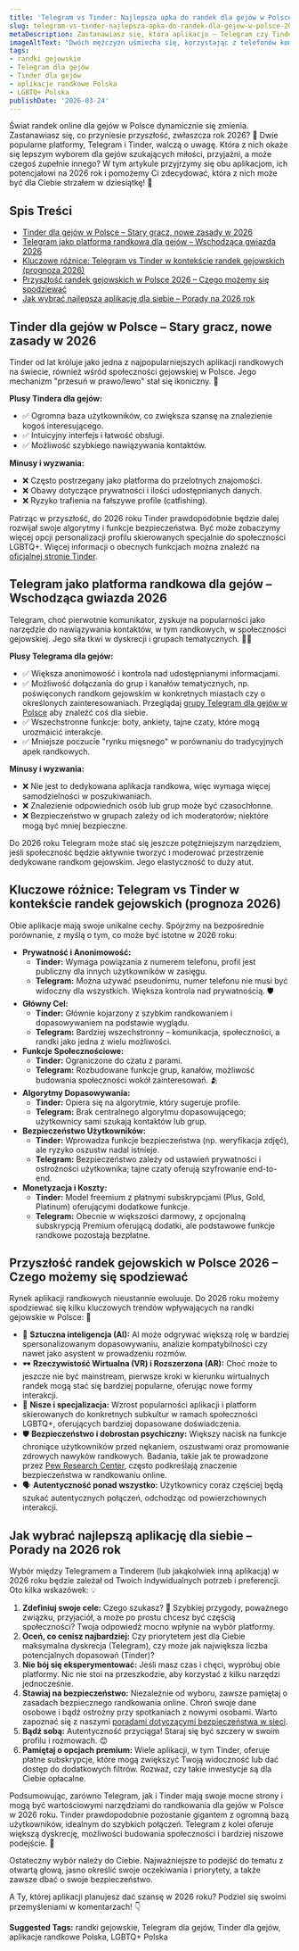 ```yaml
---
title: 'Telegram vs Tinder: Najlepsza apka do randek dla gejów w Polsce 2026?'
slug: telegram-vs-tinder-najlepsza-apka-do-randek-dla-gejow-w-polsce-2026
metaDescription: Zastanawiasz się, która aplikacja – Telegram czy Tinder – będzie lepsza do randek dla gejów w Polsce w 2026? Analizujemy plusy, minusy i przyszłe trendy!
imageAltText: "Dwóch mężczyzn uśmiecha się, korzystając z telefonów komórkowych, z logo Telegram i Tinder w tle.\n\n*   Recap:\n    *   Anchor: `grupy Telegram dla gejów w Polsce`, Path: `/grupy/gej`\n    *   Anchor: `poradami dotyczącymi bezpieczeństwa w sieci`, Path: `/artykuly/bezpieczenstwo-online`\n*   Additional:\n    1.  Phrase in article (section about Telegram): \"Większa anonimowość i kontrola nad udostępnianymi informacjami.\"\n        Suggested Anchor Text: `kontrola nad prywatnością na Telegramie`\n        Suggested Path: `/artykuly/telegram-prywatnosc-ustawienia`\n    2.  Phrase in article (section about Tinder): \"Możliwość szybkiego nawiązywania kontaktów.\"\n        Suggested Anchor Text: `szybkie randki online`\n        Suggested Path: `/blog/jak-skutecznie-korzystac-z-apek-randkowych`"
tags:
- randki gejowskie
- Telegram dla gejów
- Tinder dla gejów
- aplikacje randkowe Polska
- LGBTQ+ Polska
publishDate: '2026-03-24'
---
```


Świat randek online dla gejów w Polsce dynamicznie się zmienia. Zastanawiasz się, co przyniesie przyszłość, zwłaszcza rok 2026? 🤔 Dwie popularne platformy, Telegram i Tinder, walczą o uwagę. Która z nich okaże się lepszym wyborem dla gejów szukających miłości, przyjaźni, a może czegoś zupełnie innego? W tym artykule przyjrzymy się obu aplikacjom, ich potencjałowi na 2026 rok i pomożemy Ci zdecydować, która z nich może być dla Ciebie strzałem w dziesiątkę! 🎯

## Spis Treści

- [Tinder dla gejów w Polsce – Stary gracz, nowe zasady w 2026](#tinder-dla-gejow-w-polsce--stary-gracz-nowe-zasady-w-2026)
- [Telegram jako platforma randkowa dla gejów – Wschodząca gwiazda 2026](#telegram-jako-platforma-randkowa-dla-gejow--wschodzaca-gwiazda-2026)
- [Kluczowe różnice: Telegram vs Tinder w kontekście randek gejowskich (prognoza 2026)](#kluczowe-roznice-telegram-vs-tinder-w-kontekscie-randek-gejowskich-prognoza-2026)
- [Przyszłość randek gejowskich w Polsce 2026 – Czego możemy się spodziewać](#przyszlosc-randek-gejowskich-w-polsce-2026--czego-mozemy-sie-spodziewac)
- [Jak wybrać najlepszą aplikację dla siebie – Porady na 2026 rok](#jak-wybrac-najlepsza-aplikacje-dla-siebie--porady-na-2026-rok)

## Tinder dla gejów w Polsce – Stary gracz, nowe zasady w 2026

Tinder od lat króluje jako jedna z najpopularniejszych aplikacji randkowych na świecie, również wśród społeczności gejowskiej w Polsce. Jego mechanizm "przesuń w prawo/lewo" stał się ikoniczny. 🤳

**Plusy Tindera dla gejów:**
*   ✅ Ogromna baza użytkowników, co zwiększa szansę na znalezienie kogoś interesującego.
*   ✅ Intuicyjny interfejs i łatwość obsługi.
*   ✅ Możliwość szybkiego nawiązywania kontaktów.

**Minusy i wyzwania:**
*   ❌ Często postrzegany jako platforma do przelotnych znajomości.
*   ❌ Obawy dotyczące prywatności i ilości udostępnianych danych.
*   ❌ Ryzyko trafienia na fałszywe profile (catfishing).

Patrząc w przyszłość, do 2026 roku Tinder prawdopodobnie będzie dalej rozwijał swoje algorytmy i funkcje bezpieczeństwa. Być może zobaczymy więcej opcji personalizacji profilu skierowanych specjalnie do społeczności LGBTQ+. Więcej informacji o obecnych funkcjach można znaleźć na [oficjalnej stronie Tinder](https://tinder.com/).

## Telegram jako platforma randkowa dla gejów – Wschodząca gwiazda 2026

Telegram, choć pierwotnie komunikator, zyskuje na popularności jako narzędzie do nawiązywania kontaktów, w tym randkowych, w społeczności gejowskiej. Jego siła tkwi w dyskrecji i grupach tematycznych. 🤫💬

**Plusy Telegrama dla gejów:**
*   ✅ Większa anonimowość i kontrola nad udostępnianymi informacjami.
*   ✅ Możliwość dołączania do grup i kanałów tematycznych, np. poświęconych randkom gejowskim w konkretnych miastach czy o określonych zainteresowaniach. Przeglądaj [grupy Telegram dla gejów w Polsce](/grupy/gej) aby znaleźć coś dla siebie.
*   ✅ Wszechstronne funkcje: boty, ankiety, tajne czaty, które mogą urozmaicić interakcje.
*   ✅ Mniejsze poczucie "rynku mięsnego" w porównaniu do tradycyjnych apek randkowych.

**Minusy i wyzwania:**
*   ❌ Nie jest to dedykowana aplikacja randkowa, więc wymaga więcej samodzielności w poszukiwaniach.
*   ❌ Znalezienie odpowiednich osób lub grup może być czasochłonne.
*   ❌ Bezpieczeństwo w grupach zależy od ich moderatorów; niektóre mogą być mniej bezpieczne.

Do 2026 roku Telegram może stać się jeszcze potężniejszym narzędziem, jeśli społeczność będzie aktywnie tworzyć i moderować przestrzenie dedykowane randkom gejowskim. Jego elastyczność to duży atut.

## Kluczowe różnice: Telegram vs Tinder w kontekście randek gejowskich (prognoza 2026)

Obie aplikacje mają swoje unikalne cechy. Spójrzmy na bezpośrednie porównanie, z myślą o tym, co może być istotne w 2026 roku:

*   **Prywatność i Anonimowość:**
    *   **Tinder:** Wymaga powiązania z numerem telefonu, profil jest publiczny dla innych użytkowników w zasięgu.
    *   **Telegram:** Można używać pseudonimu, numer telefonu nie musi być widoczny dla wszystkich. Większa kontrola nad prywatnością. 🛡️
*   **Główny Cel:**
    *   **Tinder:** Głównie kojarzony z szybkim randkowaniem i dopasowywaniem na podstawie wyglądu.
    *   **Telegram:** Bardziej wszechstronny – komunikacja, społeczności, a randki jako jedna z wielu możliwości.
*   **Funkcje Społecznościowe:**
    *   **Tinder:** Ograniczone do czatu z parami.
    *   **Telegram:** Rozbudowane funkcje grup, kanałów, możliwość budowania społeczności wokół zainteresowań. 🫂
*   **Algorytmy Dopasowywania:**
    *   **Tinder:** Opiera się na algorytmie, który sugeruje profile.
    *   **Telegram:** Brak centralnego algorytmu dopasowującego; użytkownicy sami szukają kontaktów lub grup.
*   **Bezpieczeństwo Użytkowników:**
    *   **Tinder:** Wprowadza funkcje bezpieczeństwa (np. weryfikacja zdjęć), ale ryzyko oszustw nadal istnieje.
    *   **Telegram:** Bezpieczeństwo zależy od ustawień prywatności i ostrożności użytkownika; tajne czaty oferują szyfrowanie end-to-end.
*   **Monetyzacja i Koszty:**
    *   **Tinder:** Model freemium z płatnymi subskrypcjami (Plus, Gold, Platinum) oferującymi dodatkowe funkcje.
    *   **Telegram:** Obecnie w większości darmowy, z opcjonalną subskrypcją Premium oferującą dodatki, ale podstawowe funkcje randkowe pozostają bezpłatne.

## Przyszłość randek gejowskich w Polsce 2026 – Czego możemy się spodziewać

Rynek aplikacji randkowych nieustannie ewoluuje. Do 2026 roku możemy spodziewać się kilku kluczowych trendów wpływających na randki gejowskie w Polsce: 🚀

*   🤖 **Sztuczna inteligencja (AI):** AI może odgrywać większą rolę w bardziej spersonalizowanym dopasowywaniu, analizie kompatybilności czy nawet jako asystent w prowadzeniu rozmów.
*   🕶️ **Rzeczywistość Wirtualna (VR) i Rozszerzona (AR):** Choć może to jeszcze nie być mainstream, pierwsze kroki w kierunku wirtualnych randek mogą stać się bardziej popularne, oferując nowe formy interakcji.
*   🎯 **Nisze i specjalizacja:** Wzrost popularności aplikacji i platform skierowanych do konkretnych subkultur w ramach społeczności LGBTQ+, oferujących bardziej dopasowane doświadczenia.
*   🛡️ **Bezpieczeństwo i dobrostan psychiczny:** Większy nacisk na funkcje chroniące użytkowników przed nękaniem, oszustwami oraz promowanie zdrowych nawyków randkowych. Badania, takie jak te prowadzone przez [Pew Research Center](https://www.pewresearch.org/internet/topic/online-dating/), często podkreślają znaczenie bezpieczeństwa w randkowaniu online.
*   🗣️ **Autentyczność ponad wszystko:** Użytkownicy coraz częściej będą szukać autentycznych połączeń, odchodząc od powierzchownych interakcji.

## Jak wybrać najlepszą aplikację dla siebie – Porady na 2026 rok

Wybór między Telegramem a Tinderem (lub jakąkolwiek inną aplikacją) w 2026 roku będzie zależał od Twoich indywidualnych potrzeb i preferencji. Oto kilka wskazówek: 💡

1.  **Zdefiniuj swoje cele:** Czego szukasz? 🤔 Szybkiej przygody, poważnego związku, przyjaciół, a może po prostu chcesz być częścią społeczności? Twoja odpowiedź mocno wpłynie na wybór platformy.
2.  **Oceń, co cenisz najbardziej:** Czy priorytetem jest dla Ciebie maksymalna dyskrecja (Telegram), czy może jak największa liczba potencjalnych dopasowań (Tinder)?
3.  **Nie bój się eksperymentować:** Jeśli masz czas i chęci, wypróbuj obie platformy. Nic nie stoi na przeszkodzie, aby korzystać z kilku narzędzi jednocześnie.
4.  **Stawiaj na bezpieczeństwo:** Niezależnie od wyboru, zawsze pamiętaj o zasadach bezpiecznego randkowania online. Chroń swoje dane osobowe i bądź ostrożny przy spotkaniach z nowymi osobami. Warto zapoznać się z naszymi [poradami dotyczącymi bezpieczeństwa w sieci](/artykuly/bezpieczenstwo-online).
5.  **Bądź sobą:** Autentyczność przyciąga! Staraj się być szczery w swoim profilu i rozmowach. 😊
6.  **Pamiętaj o opcjach premium:** Wiele aplikacji, w tym Tinder, oferuje płatne subskrypcje, które mogą zwiększyć Twoją widoczność lub dać dostęp do dodatkowych filtrów. Rozważ, czy takie inwestycje są dla Ciebie opłacalne.

Podsumowując, zarówno Telegram, jak i Tinder mają swoje mocne strony i mogą być wartościowymi narzędziami do randkowania dla gejów w Polsce w 2026 roku. Tinder prawdopodobnie pozostanie gigantem z ogromną bazą użytkowników, idealnym do szybkich połączeń. Telegram z kolei oferuje większą dyskrecję, możliwości budowania społeczności i bardziej niszowe podejście. 🌟

Ostateczny wybór należy do Ciebie. Najważniejsze to podejść do tematu z otwartą głową, jasno określić swoje oczekiwania i priorytety, a także zawsze dbać o swoje bezpieczeństwo.

A Ty, której aplikacji planujesz dać szansę w 2026 roku? Podziel się swoimi przemyśleniami w komentarzach! 👇




**Suggested Tags:**
randki gejowskie, Telegram dla gejów, Tinder dla gejów, aplikacje randkowe Polska, LGBTQ+ Polska

